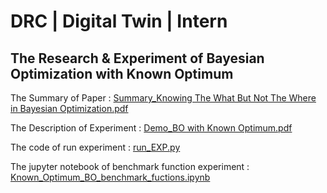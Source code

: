 # DRC | Digital Twin | Intern  
## The Research & Experiment of Bayesian Optimization with Known Optimum

The Summary of Paper : [Summary_Knowing The What But Not The Where in Bayesian Optimization.pdf](https://github.com/JackPeng1st/BO_with_KnownOptimum/blob/master/slide/Summary_Knowing%20The%20What%20But%20Not%20The%20Where%20in%20Bayesian%20Optimization.pdf)

The Description of Experiment : [Demo_BO with Known Optimum.pdf](https://github.com/JackPeng1st/BO_with_KnownOptimum/blob/master/slide/Demo_BO%20with%20Known%20Optimum.pdf)

The code of run experiment : [run_EXP.py](https://github.com/JackPeng1st/BO_with_KnownOptimum/blob/master/run_EXP.py)

The jupyter notebook of benchmark function experiment : [Known_Optimum_BO_benchmark_fuctions.ipynb](https://github.com/JackPeng1st/BO_with_KnownOptimum/blob/master/Known_Optimum_BO_benchmark_fuctions.ipynb) 
